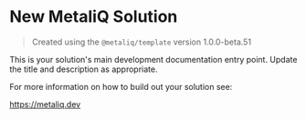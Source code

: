 # New MetaliQ Solution

> Created using the `@metaliq/template` version 1.0.0-beta.51

This is your solution's main development documentation entry point. Update the title and description as appropriate.

For more information on how to build out your solution see:

https://metaliq.dev
